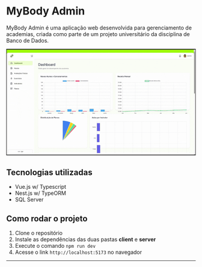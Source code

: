 # MyBody Admin

MyBody Admin é uma aplicação web desenvolvida para gerenciamento de academias, criada como parte de um projeto universitário da disciplina de Banco de Dados.

<img src="./assets/presentation.gif" />

## Tecnologias utilizadas

- Vue.js w/ Typescript
- Nest.js w/ TypeORM
- SQL Server

## Como rodar o projeto

1. Clone o repositório
2. Instale as dependências das duas pastas **client** e **server**
3. Execute o comando `npm run dev`
4. Acesse o link `http://localhost:5173` no navegador

---
